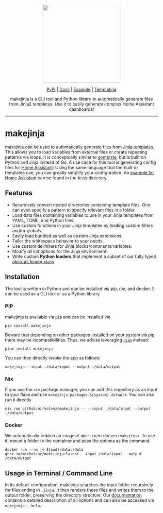 <!-- markdownlint-disable MD033 MD041 -->
<p align="center">
  <img width="256px" src="./assets/logo.png" />
</p>
<p align="center">
  <a href="https://pypi.org/project/makejinja/">PyPI</a> |
  <a href="https://mirkolenz.github.io/makejinja">Docs</a> |
  <a href="./tests/data">Example</a> |
  <a href="https://jinja.palletsprojects.com/en/3.1.x/templates">Templating</a>
</p>
<p align="center">
  makejinja is a CLI tool and Python library to automatically generate files from Jinja2 templates.
  Use it to easily generate complex Home Assistant dashboards!
</p>

---

# makejinja

makejinja can be used to automatically generate files from [Jinja templates](https://jinja.palletsprojects.com/en/3.1.x/templates).
This allows you to load variables from external files or create repeating patterns via loops.
It is conceptually similar to [gomplate](https://github.com/hairyhenderson/gomplate), but is built on Python and Jinja instead of Go.
A use case for this tool is generating config files for [Home Assistant](https://www.home-assistant.io/):
Using the same language that the built-in templates use, you can greatly simplify your configuration.
An [example for Home Assistant](./tests/data) can be found in the tests directory.

## Features

- Recursively convert nested directories containing template files. One can even specify a pattern to specify relevant files in a folder.
- Load data files containing variables to use in your Jinja templates from YAML, TOML, and Python files.
- Use custom functions in your Jinja templates by loading custom filters and/or globals.
- Easily load bundled as well as custom Jinja extensions.
- Tailor the whitespace behavior to your needs.
- Use custom delimiters for Jinja blocks/comments/variables.
- Modify _all_ init options for the Jinja environment.
- Write custom **Python loaders** that implement a subset of our fully typed [abstract loader class](./makejinja/loader.py)

## Installation

The tool is written in Python and can be installed via pip, nix, and docker.
It can be used as a CLI tool or as a Python library.

### PIP

makejinja is available via `pip` and can be installed via

`pip install makejinja`

Beware that depending on other packages installed on your system via pip, there may be incompatibilities.
Thus, we advise leveraging [`pipx`](https://github.com/pypa/pipx) instead:

`pipx install makejinja`

You can then directly invoke the app as follows:

`makejinja --input ./data/input --output ./data/output`

### Nix

If you use the `nix` package manager, you can add this repository as an input to your flake and use `makejinja.packages.${system}.default`.
You can also run it directly

`nix run github:mirkolenz/makejinja -- --input ./data/input --output ./data/output`

### Docker

We automatically publish an image at `ghcr.io/mirkolenz/makejinja`.
To use it, mount a folder to the container and pass the options as the command.

`docker run --rm -v $(pwd)/data:/data ghcr.io/mirkolenz/makejinja:latest --input /data/input --output /data/output`

## Usage in Terminal / Command Line

In its default configuration, makejinja searches the input folder recursively for files ending in `.jinja`.
It then renders these files and writes them to the output folder, preserving the directory structure.
Our [documentation](https://mirkolenz.github.io/makejinja/cli.html) contains a detailed description of all options and can also be accessed via `makejinja --help`.
